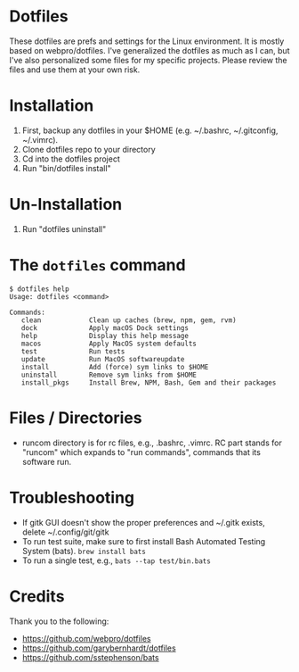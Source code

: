 Dotfiles
===================
These dotfiles are prefs and settings for the Linux environment. It is mostly based on webpro/dotfiles. I've generalized the dotfiles as much as I can, but I've also personalized some files for my specific projects. Please review the files and use them at your own risk.

Installation
===================
  1. First, backup any dotfiles in your $HOME (e.g. ~/.bashrc, ~/.gitconfig, ~/.vimrc).
  1. Clone dotfiles repo to your directory
  1. Cd into the dotfiles project
  1. Run "bin/dotfiles install"

Un-Installation
===================
  1. Run "dotfiles uninstall"

The `dotfiles` command
===================

    $ dotfiles help
    Usage: dotfiles <command>

    Commands:
       clean            Clean up caches (brew, npm, gem, rvm)
       dock             Apply macOS Dock settings
       help             Display this help message
       macos            Apply MacOS system defaults
       test             Run tests
       update           Run MacOS softwareupdate
       install          Add (force) sym links to $HOME
       uninstall        Remove sym links from $HOME
       install_pkgs     Install Brew, NPM, Bash, Gem and their packages

Files / Directories
===================
  - runcom directory is for rc files, e.g., .bashrc, .vimrc. RC part stands for "runcom" which expands to "run commands", commands that its software run.

Troubleshooting
===================
  - If gitk GUI doesn't show the proper preferences and ~/.gitk exists, delete ~/.config/git/gitk
  - To run test suite, make sure to first install Bash Automated Testing System (bats). `brew install bats`
  - To run a single test, e.g., `bats --tap test/bin.bats`

Credits
===================
Thank you to the following:
  - https://github.com/webpro/dotfiles
  - https://github.com/garybernhardt/dotfiles
  - https://github.com/sstephenson/bats
